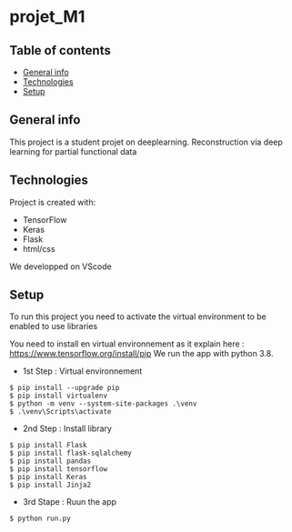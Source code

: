 
# projet_M1

## Table of contents
* [General info](#general-info)
* [Technologies](#technologies)
* [Setup](#setup)

## General info
This project is a student projet on deeplearning. 
Reconstruction via deep learning for partial functional data
	
## Technologies
Project is created with:
* TensorFlow 
* Keras 
* Flask
* html/css

We developped on VScode 
	
## Setup

To run this project you need to activate the virtual environment to be enabled to use libraries

You need to install en virtual environnement as it explain here : https://www.tensorflow.org/install/pip
We run the app with python 3.8. 

* 1st Step : Virtual environnement 
```
$ pip install --upgrade pip
$ pip install virtualenv
$ python -m venv --system-site-packages .\venv 
$ .\venv\Scripts\activate

```
* 2nd Step : Install library 
```
$ pip install Flask
$ pip install flask-sqlalchemy
$ pip install pandas
$ pip install tensorflow
$ pip install Keras
$ pip install Jinja2 
```
* 3rd Stape : Ruun the app
```
$ python run.py
```
